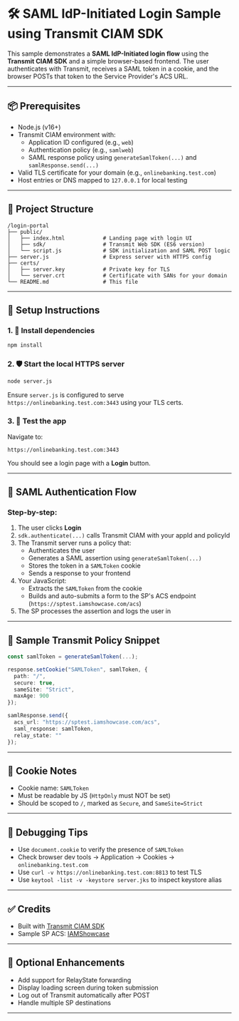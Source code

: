 # 🛠️ SAML IdP-Initiated Login Sample using Transmit CIAM SDK

This sample demonstrates a **SAML IdP-Initiated login flow** using the **Transmit CIAM SDK** and a simple browser-based frontend. The user authenticates with Transmit, receives a SAML token in a cookie, and the browser POSTs that token to the Service Provider's ACS URL.

---

## 📦 Prerequisites

- Node.js (v16+)
- Transmit CIAM environment with:
  - Application ID configured (e.g., `web`)
  - Authentication policy (e.g., `samlweb`)
  - SAML response policy using `generateSamlToken(...)` and `samlResponse.send(...)`
- Valid TLS certificate for your domain (e.g., `onlinebanking.test.com`)
- Host entries or DNS mapped to `127.0.0.1` for local testing

---

## 🧱 Project Structure

```
/login-portal
├── public/
│   ├── index.html            # Landing page with login UI
│   ├── sdk/                  # Transmit Web SDK (ES6 version)
│   └── script.js             # SDK initialization and SAML POST logic
├── server.js                 # Express server with HTTPS config
├── certs/
│   ├── server.key            # Private key for TLS
│   └── server.crt            # Certificate with SANs for your domain
└── README.md                 # This file
```

---

## 🚀 Setup Instructions

### 1. 🧰 Install dependencies

```bash
npm install
```

### 2. 🛡️ Start the local HTTPS server

```bash
node server.js
```

Ensure `server.js` is configured to serve `https://onlinebanking.test.com:3443` using your TLS certs.

### 3. 🧪 Test the app

Navigate to:
```
https://onlinebanking.test.com:3443
```

You should see a login page with a **Login** button.

---

## 🔐 SAML Authentication Flow

### Step-by-step:

1. The user clicks **Login**
2. `sdk.authenticate(...)` calls Transmit CIAM with your appId and policyId
3. The Transmit server runs a policy that:
   - Authenticates the user
   - Generates a SAML assertion using `generateSamlToken(...)`
   - Stores the token in a `SAMLToken` cookie
   - Sends a response to your frontend
4. Your JavaScript:
   - Extracts the `SAMLToken` from the cookie
   - Builds and auto-submits a form to the SP's ACS endpoint (`https://sptest.iamshowcase.com/acs`)
5. The SP processes the assertion and logs the user in

---

## 🔧 Sample Transmit Policy Snippet

```ts
const samlToken = generateSamlToken(...);

response.setCookie("SAMLToken", samlToken, {
  path: "/",
  secure: true,
  sameSite: "Strict",
  maxAge: 900
});

samlResponse.send({
  acs_url: "https://sptest.iamshowcase.com/acs",
  saml_response: samlToken,
  relay_state: ""
});
```

---

## 🍪 Cookie Notes

- Cookie name: `SAMLToken`
- Must be readable by JS (`HttpOnly` must NOT be set)
- Should be scoped to `/`, marked as `Secure`, and `SameSite=Strict`

---

## 🧠 Debugging Tips

- Use `document.cookie` to verify the presence of `SAMLToken`
- Check browser dev tools → Application → Cookies → `onlinebanking.test.com`
- Use `curl -v https://onlinebanking.test.com:8813` to test TLS
- Use `keytool -list -v -keystore server.jks` to inspect keystore alias

---

## ✅ Credits

- Built with [Transmit CIAM SDK](https://developer.transmitsecurity.io/)
- Sample SP ACS: [IAMShowcase](https://sptest.iamshowcase.com/instructions#start)

---

## 🧹 Optional Enhancements

- Add support for RelayState forwarding
- Display loading screen during token submission
- Log out of Transmit automatically after POST
- Handle multiple SP destinations

---
